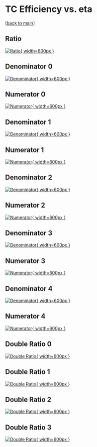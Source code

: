 # TC Efficiency vs. eta

[[back to main](./)]



## Ratio

[![Ratio](../mtv/var/TC_vtr_0_-1_eff_eta.png){ width=600px }](../mtv/var/TC_vtr_0_-1_eff_eta.pdf)

## Denominator 0

[![Denominator](../mtv/den/TC_vtr_0_-1_eff_eta_den0.png){ width=600px }](../mtv/den/TC_vtr_0_-1_eff_eta_den0.pdf)

## Numerator 0

[![Numerator](../mtv/num/TC_vtr_0_-1_eff_eta_num0.png){ width=600px }](../mtv/num/TC_vtr_0_-1_eff_eta_num0.pdf)

## Denominator 1

[![Denominator](../mtv/den/TC_vtr_0_-1_eff_eta_den1.png){ width=600px }](../mtv/den/TC_vtr_0_-1_eff_eta_den1.pdf)

## Numerator 1

[![Numerator](../mtv/num/TC_vtr_0_-1_eff_eta_num1.png){ width=600px }](../mtv/num/TC_vtr_0_-1_eff_eta_num1.pdf)

## Denominator 2

[![Denominator](../mtv/den/TC_vtr_0_-1_eff_eta_den2.png){ width=600px }](../mtv/den/TC_vtr_0_-1_eff_eta_den2.pdf)

## Numerator 2

[![Numerator](../mtv/num/TC_vtr_0_-1_eff_eta_num2.png){ width=600px }](../mtv/num/TC_vtr_0_-1_eff_eta_num2.pdf)

## Denominator 3

[![Denominator](../mtv/den/TC_vtr_0_-1_eff_eta_den3.png){ width=600px }](../mtv/den/TC_vtr_0_-1_eff_eta_den3.pdf)

## Numerator 3

[![Numerator](../mtv/num/TC_vtr_0_-1_eff_eta_num3.png){ width=600px }](../mtv/num/TC_vtr_0_-1_eff_eta_num3.pdf)

## Denominator 4

[![Denominator](../mtv/den/TC_vtr_0_-1_eff_eta_den4.png){ width=600px }](../mtv/den/TC_vtr_0_-1_eff_eta_den4.pdf)

## Numerator 4

[![Numerator](../mtv/num/TC_vtr_0_-1_eff_eta_num4.png){ width=600px }](../mtv/num/TC_vtr_0_-1_eff_eta_num4.pdf)

## Double Ratio 0

[![Double Ratio](../mtv/ratio/TC_vtr_0_-1_eff_eta_ratio0.png){ width=600px }](../mtv/ratio/TC_vtr_0_-1_eff_eta_ratio0.pdf)

## Double Ratio 1

[![Double Ratio](../mtv/ratio/TC_vtr_0_-1_eff_eta_ratio1.png){ width=600px }](../mtv/ratio/TC_vtr_0_-1_eff_eta_ratio1.pdf)

## Double Ratio 2

[![Double Ratio](../mtv/ratio/TC_vtr_0_-1_eff_eta_ratio2.png){ width=600px }](../mtv/ratio/TC_vtr_0_-1_eff_eta_ratio2.pdf)

## Double Ratio 3

[![Double Ratio](../mtv/ratio/TC_vtr_0_-1_eff_eta_ratio3.png){ width=600px }](../mtv/ratio/TC_vtr_0_-1_eff_eta_ratio3.pdf)

